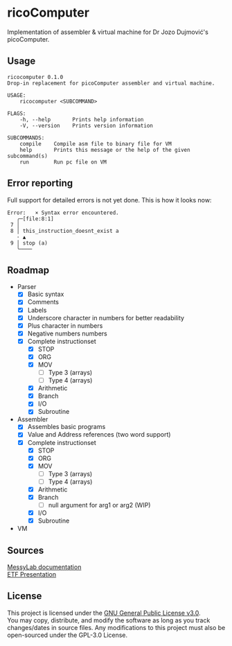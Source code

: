 # ricoComputer

Implementation of assembler & virtual machine for Dr Jozo Dujmović's picoComputer. 

## Usage

```
ricocomputer 0.1.0
Drop-in replacement for picoComputer assembler and virtual machine.

USAGE:
    ricocomputer <SUBCOMMAND>

FLAGS:
    -h, --help       Prints help information
    -V, --version    Prints version information

SUBCOMMANDS:
    compile    Compile asm file to binary file for VM
    help       Prints this message or the help of the given subcommand(s)
    run        Run pc file on VM
```

## Error reporting
Full support for detailed errors is not yet done. This is how it looks now:
```
Error:   × Syntax error encountered.
   ╭─[file:8:1]
 7 │ 
 8 │ this_instruction_doesnt_exist a
   · ▲
 9 │ stop (a)
   ╰────
```

## Roadmap

- Parser
    - [x] Basic syntax
    - [x] Comments
    - [x] Labels
    - [x] Underscore character in numbers for better readability
    - [x] Plus character in numbers
    - [x] Negative numbers numbers
    - [x] Complete instructionset
        - [x] STOP
        - [x] ORG
        - [x] MOV
            - [ ] Type 3 (arrays)
            - [ ] Type 4 (arrays)
        - [x] Arithmetic
        - [x] Branch
        - [x] I/O
        - [x] Subroutine
- Assembler
    - [x] Assembles basic programs
    - [x] Value and Address references (two word support)
    - [x] Complete instructionset
        - [x] STOP
        - [x] ORG
        - [x] MOV
            - [ ] Type 3 (arrays)
            - [ ] Type 4 (arrays)
        - [x] Arithmetic
        - [x] Branch
            - [ ] null argument for arg1 or arg2 (WIP)
        - [x] I/O
        - [x] Subroutine
- VM

## Sources

[MessyLab documentation](https://messylab.com/pico/)  
[ETF Presentation](https://rti.etf.bg.ac.rs/rti/ir1p1/materijali/predavanja/P1_2_pico_computer.pdf)

## License

This project is licensed under the [GNU General Public License v3.0](LICENSE).  
You may copy, distribute, and modify the software as long as you track changes/dates in source files. Any modifications to this project must also be open-sourced under the GPL-3.0 License.

